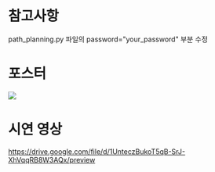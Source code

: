 # 참고사항
path_planning.py 파일의 password="your_password" 부분 수정

# 포스터
<img src="https://github.com/user-attachments/assets/96657383-12c0-481c-83ae-bb3dcdeb75d1"/>

# 시연 영상
https://drive.google.com/file/d/1UnteczBukoT5qB-SrJ-XhVqqRB8W3AQx/preview

